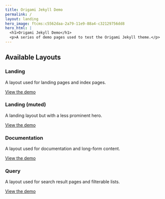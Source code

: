 ```yaml
---
title: Origami Jekyll Demo
permalink: /
layout: landing
hero_image: ftcms:c5562daa-2a79-11e9-88a4-c32129756dd8
hero_html: |
  <h1>Origami Jekyll Demo</h1>
  <p>A series of demo pages used to test the Origami Jekyll theme.</p>
---
```


## Available Layouts

<div class="o-layout__overview o-layout__overview--actions">
	<div class="o-layout-item">
		<div class="o-layout-item__content">
			<h3>Landing</h3>
			<p>A layout used for landing pages and index pages.</p>
		</div>
		<div class="o-layout-item__footer">
			<a href="{{'/landing/' | absolute_url}}" class="o-layout__unstyled-element o-buttons o-buttons--big o-buttons--primary">
				View the demo
			</a>
		</div>
	</div>
	<div class="o-layout-item">
		<div class="o-layout-item__content">
			<h3>Landing (muted)</h3>
			<p>A landing layout but with a less prominent hero.</p>
		</div>
		<div class="o-layout-item__footer">
			<a href="{{'/landing/muted/' | absolute_url}}" class="o-layout__unstyled-element o-buttons o-buttons--big o-buttons--primary">
				View the demo
			</a>
		</div>
	</div>
	<div class="o-layout-item">
		<div class="o-layout-item__content">
			<h3>Documentation</h3>
			<p>A layout used for documentation and long-form content.</p>
		</div>
		<div class="o-layout-item__footer">
			<a href="{{'/docs/' | absolute_url}}" class="o-layout__unstyled-element o-buttons o-buttons--big o-buttons--primary">
				View the demo
			</a>
		</div>
	</div>
	<div class="o-layout-item">
		<div class="o-layout-item__content">
			<h3>Query</h3>
			<p>A layout used for search result pages and filterable lists.</p>
		</div>
		<div class="o-layout-item__footer">
			<a href="{{'/query/' | absolute_url}}" class="o-layout__unstyled-element o-buttons o-buttons--big o-buttons--primary">
				View the demo
			</a>
		</div>
	</div>
</div>

